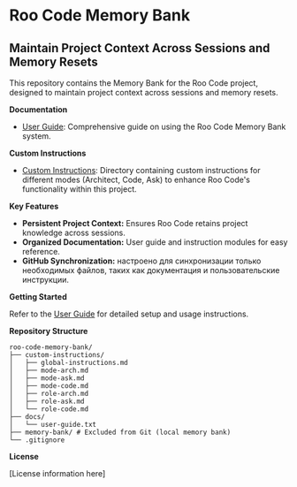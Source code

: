 # Roo Code Memory Bank

## Maintain Project Context Across Sessions and Memory Resets

This repository contains the Memory Bank for the Roo Code project, designed to maintain project context across sessions and memory resets. 

**Documentation**

- [User Guide](docs/user-guide.txt): Comprehensive guide on using the Roo Code Memory Bank system.

**Custom Instructions**

- [Custom Instructions](custom-instructions/): Directory containing custom instructions for different modes (Architect, Code, Ask) to enhance Roo Code's functionality within this project.

**Key Features**

- **Persistent Project Context:** Ensures Roo Code retains project knowledge across sessions.
- **Organized Documentation:** User guide and instruction modules for easy reference.
- **GitHub Synchronization:** настроено для синхронизации только необходимых файлов, таких как документация и пользовательские инструкции.

**Getting Started**

Refer to the [User Guide](docs/user-guide.txt) for detailed setup and usage instructions.

**Repository Structure**

```
roo-code-memory-bank/
├── custom-instructions/
│   ├── global-instructions.md
│   ├── mode-arch.md
│   ├── mode-ask.md
│   ├── mode-code.md
│   ├── role-arch.md
│   ├── role-ask.md
│   └── role-code.md
├── docs/
│   └── user-guide.txt
├── memory-bank/ # Excluded from Git (local memory bank)
└── .gitignore 
```

**License**

[License information here]
